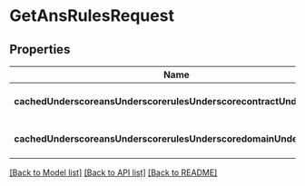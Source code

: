 # GetAnsRulesRequest

## Properties
Name | Type | Description | Notes
------------ | ------------- | ------------- | -------------
**cachedUnderscoreansUnderscorerulesUnderscorecontractUnderscoreid** | **string** |  | [optional] [default to null]
**cachedUnderscoreansUnderscorerulesUnderscoredomainUnderscoreid** | **string** |  | [optional] [default to null]

[[Back to Model list]](../README.md#documentation-for-models) [[Back to API list]](../README.md#documentation-for-api-endpoints) [[Back to README]](../README.md)


